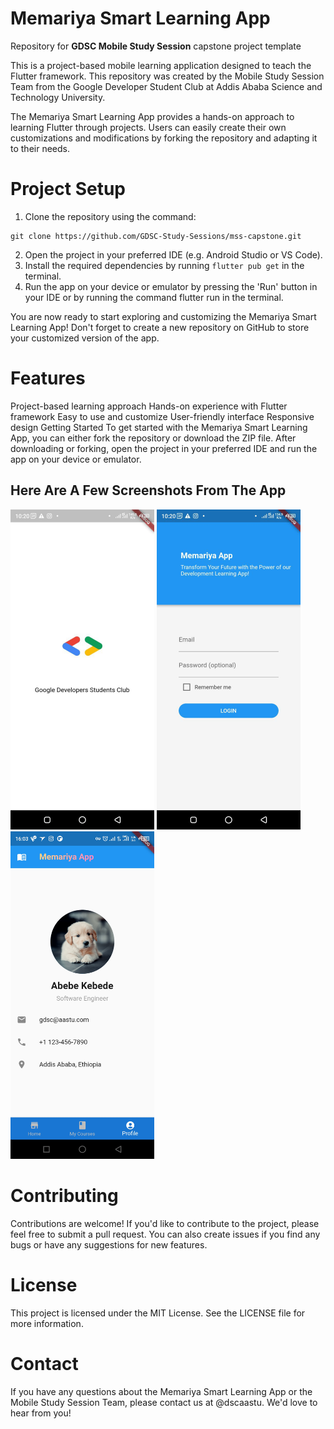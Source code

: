 # Memariya Smart Learning App

  

Repository for **GDSC Mobile Study Session** capstone project template

This is a project-based mobile learning application designed to teach the Flutter framework. This repository was created by the Mobile Study Session Team from the Google Developer Student Club at Addis Ababa Science and Technology University.

The Memariya Smart Learning App provides a hands-on approach to learning Flutter through projects. Users can easily create their own customizations and modifications by forking the repository and adapting it to their needs.

# Project Setup
1. Clone the repository using the command: 
```git 
git clone https://github.com/GDSC-Study-Sessions/mss-capstone.git 
```
2. Open the project in your preferred IDE (e.g. Android Studio or VS Code).
3. Install the required dependencies by running ```flutter pub get``` in the terminal.
4. Run the app on your device or emulator by pressing the 'Run' button in your IDE or by running the command flutter run in the terminal.

You are now ready to start exploring and customizing the Memariya Smart Learning App! Don't forget to create a new repository on GitHub to store your customized version of the app.

# Features
Project-based learning approach
Hands-on experience with Flutter framework
Easy to use and customize
User-friendly interface
Responsive design
Getting Started
To get started with the Memariya Smart Learning App, you can either fork the repository or download the ZIP file. After downloading or forking, open the project in your preferred IDE and run the app on your device or emulator.

## Here Are A Few Screenshots From The App

<img src="./screenshots/photo_2023-04-13_22-24-11.jpg" width="230">
<img src="./screenshots/photo_2023-04-13_22-24-12.jpg" width="230">
<img src="./screenshots/Screenshot_20230604-160335.jpg" width="230">


# Contributing
Contributions are welcome! If you'd like to contribute to the project, please feel free to submit a pull request. You can also create issues if you find any bugs or have any suggestions for new features.

# License
This project is licensed under the MIT License. See the LICENSE file for more information.

# Contact
If you have any questions about the Memariya Smart Learning App or the Mobile Study Session Team, please contact us at @dscaastu. We'd love to hear from you!
